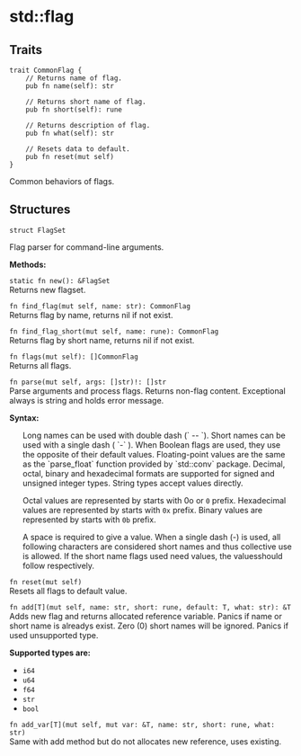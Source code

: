 # std::flag

## Traits

```jule
trait CommonFlag {
    // Returns name of flag.
    pub fn name(self): str

    // Returns short name of flag.
    pub fn short(self): rune

    // Returns description of flag.
    pub fn what(self): str

    // Resets data to default.
    pub fn reset(mut self)
}
```
Common behaviors of flags.

## Structures

```jule
struct FlagSet
```
Flag parser for command-line arguments.

**Methods:**

`static fn new(): &FlagSet`\
Returns new flagset.

`fn find_flag(mut self, name: str): CommonFlag`\
Returns flag by name, returns nil if not exist.

`fn find_flag_short(mut self, name: rune): CommonFlag`\
Returns flag by short name, returns nil if not exist.

`fn flags(mut self): []CommonFlag`\
Returns all flags.

`fn parse(mut self, args: []str)!: []str`\
Parse arguments and process flags. Returns non-flag content. Exceptional always is string and holds error message.

**Syntax:**

<ul>
Long names can be used with double dash (` -- `). Short names can be used with a single dash ( `-` ). When Boolean flags are used, they use the opposite of their default values. Floating-point values are the same as the `parse_float` function provided by `std::conv` package. Decimal, octal, binary and hexadecimal formats are supported for signed and unsigned integer types. String types accept values ​​directly.

Octal values are represented by starts with 0o or `0` prefix. Hexadecimal values are represented by starts with `0x` prefix. Binary values are represented by starts with `0b` prefix.

 A space is required to give a value. When a single dash (-) is used, all following characters are considered short names and thus collective use is allowed. If the short name flags used need values, the values ​should follow respectively.
</ul>

`fn reset(mut self)`\
Resets all flags to default value.

`fn add[T](mut self, name: str, short: rune, default: T, what: str): &T`\
Adds new flag and returns allocated reference variable. Panics if name or short name is alreadys exist. Zero (0) short names will be ignored. Panics if used unsupported type.

**Supported types are:**
- `i64`
- `u64`
- `f64`
- `str`
- `bool`

`fn add_var[T](mut self, mut var: &T, name: str, short: rune, what: str)`\
Same with add method but do not allocates new reference, uses existing.
